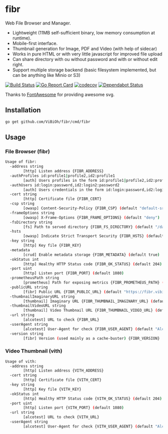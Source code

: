 # fibr

Web File Browser and Manager.

* Lightweight (11MB self-sufficient binary, low memory consumption at runtime).
* Mobile-first interface.
* Thumbnail generation for Image, PDF and Video (with help of sidecar)
* Works in pure HTML or with very little javascript for improved file upload
* Can share directory with ou without password and with or without edit right.
* Support multiple storage backend (basic filesystem implemented, but can be anything like Minio or S3)

[![Build Status](https://travis-ci.org/ViBiOh/fibr.svg?branch=master)](https://travis-ci.org/ViBiOh/fibr)
[![Go Report Card](https://goreportcard.com/badge/github.com/ViBiOh/fibr)](https://goreportcard.com/report/github.com/ViBiOh/fibr)
[![codecov](https://codecov.io/gh/ViBiOh/fibr/branch/master/graph/badge.svg)](https://codecov.io/gh/ViBiOh/fibr)
[![Dependabot Status](https://api.dependabot.com/badges/status?host=github&repo=ViBiOh/fibr)](https://dependabot.com)

Thanks to [FontAwesome](https://fontawesome.com) for providing awesome svg.

## Installation

```bash
go get github.com/ViBiOh/fibr/cmd/fibr
```

## Usage

### File Browser (fibr)

```bash
Usage of fibr:
  -address string
        [http] Listen address {FIBR_ADDRESS}
  -authProfiles id:profile1|profile2,id2:profile1
        [auth] Users profiles in the form id:profile1|profile2,id2:profile1 {FIBR_AUTH_PROFILES}
  -authUsers id:login:password,id2:login2:password2
        [auth] Users credentials in the form id:login:password,id2:login2:password2 {FIBR_AUTH_USERS}
  -cert string
        [http] Certificate file {FIBR_CERT}
  -csp string
        [owasp] Content-Security-Policy {FIBR_CSP} (default "default-src 'self'; base-uri 'self'")
  -frameOptions string
        [owasp] X-Frame-Options {FIBR_FRAME_OPTIONS} (default "deny")
  -fsDirectory string
        [fs] Path to served directory {FIBR_FS_DIRECTORY} (default "/data")
  -hsts
        [owasp] Indicate Strict Transport Security {FIBR_HSTS} (default true)
  -key string
        [http] Key file {FIBR_KEY}
  -metadata
        [crud] Enable metadata storage {FIBR_METADATA} (default true)
  -okStatus int
        [http] Healthy HTTP Status code {FIBR_OK_STATUS} (default 204)
  -port uint
        [http] Listen port {FIBR_PORT} (default 1080)
  -prometheusPath string
        [prometheus] Path for exposing metrics {FIBR_PROMETHEUS_PATH} (default "/metrics")
  -publicURL string
        [fibr] Public URL {FIBR_PUBLIC_URL} (default "https://fibr.vibioh.fr")
  -thumbnailImaginaryURL string
        [thumbnail] Imaginary URL {FIBR_THUMBNAIL_IMAGINARY_URL} (default "http://image:9000")
  -thumbnailVideoURL string
        [thumbnail] Video Thumbnail URL {FIBR_THUMBNAIL_VIDEO_URL} (default "http://video:1080")
  -url string
        [alcotest] URL to check {FIBR_URL}
  -userAgent string
        [alcotest] User-Agent for check {FIBR_USER_AGENT} (default "Alcotest")
  -version string
        [fibr] Version (used mainly as a cache-buster) {FIBR_VERSION}
```

### Video Thumbnail (vith)

```bash
Usage of vith:
  -address string
        [http] Listen address {VITH_ADDRESS}
  -cert string
        [http] Certificate file {VITH_CERT}
  -key string
        [http] Key file {VITH_KEY}
  -okStatus int
        [http] Healthy HTTP Status code {VITH_OK_STATUS} (default 204)
  -port uint
        [http] Listen port {VITH_PORT} (default 1080)
  -url string
        [alcotest] URL to check {VITH_URL}
  -userAgent string
        [alcotest] User-Agent for check {VITH_USER_AGENT} (default "Alcotest")
```
